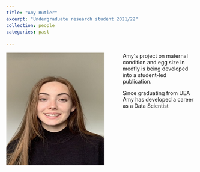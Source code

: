 ```yaml
---
title: "Amy Butler"  
excerpt: "Undergraduate research student 2021/22"   
collection: people
categories: past

---
```


<img src='/images/Amy_B.jpeg' align="left" img style="padding-right: 50px; width:260px;height:300px;"> Amy's project on maternal condition and egg size in medfly is being developed into a student-led publication. 

Since graduating from UEA Amy has developed a career as a Data Scientist 

<br><br><br><br><br><br>




